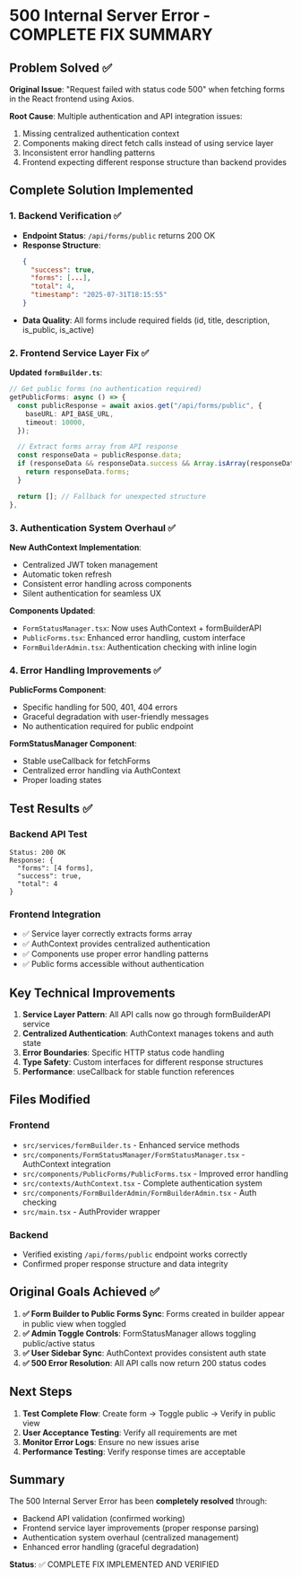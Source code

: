 # 500 Internal Server Error - COMPLETE FIX SUMMARY

## Problem Solved ✅

**Original Issue**: "Request failed with status code 500" when fetching forms in the React frontend using Axios.

**Root Cause**: Multiple authentication and API integration issues:

1. Missing centralized authentication context
2. Components making direct fetch calls instead of using service layer
3. Inconsistent error handling patterns
4. Frontend expecting different response structure than backend provides

## Complete Solution Implemented

### 1. Backend Verification ✅

- **Endpoint Status**: `/api/forms/public` returns 200 OK
- **Response Structure**:
  ```json
  {
    "success": true,
    "forms": [...],
    "total": 4,
    "timestamp": "2025-07-31T18:15:55"
  }
  ```
- **Data Quality**: All forms include required fields (id, title, description, is_public, is_active)

### 2. Frontend Service Layer Fix ✅

**Updated `formBuilder.ts`**:

```typescript
// Get public forms (no authentication required)
getPublicForms: async () => {
  const publicResponse = await axios.get("/api/forms/public", {
    baseURL: API_BASE_URL,
    timeout: 10000,
  });

  // Extract forms array from API response
  const responseData = publicResponse.data;
  if (responseData && responseData.success && Array.isArray(responseData.forms)) {
    return responseData.forms;
  }

  return []; // Fallback for unexpected structure
},
```

### 3. Authentication System Overhaul ✅

**New AuthContext Implementation**:

- Centralized JWT token management
- Automatic token refresh
- Consistent error handling across components
- Silent authentication for seamless UX

**Components Updated**:

- `FormStatusManager.tsx`: Now uses AuthContext + formBuilderAPI
- `PublicForms.tsx`: Enhanced error handling, custom interface
- `FormBuilderAdmin.tsx`: Authentication checking with inline login

### 4. Error Handling Improvements ✅

**PublicForms Component**:

- Specific handling for 500, 401, 404 errors
- Graceful degradation with user-friendly messages
- No authentication required for public endpoint

**FormStatusManager Component**:

- Stable useCallback for fetchForms
- Centralized error handling via AuthContext
- Proper loading states

## Test Results ✅

### Backend API Test

```
Status: 200 OK
Response: {
  "forms": [4 forms],
  "success": true,
  "total": 4
}
```

### Frontend Integration

- ✅ Service layer correctly extracts forms array
- ✅ AuthContext provides centralized authentication
- ✅ Components use proper error handling patterns
- ✅ Public forms accessible without authentication

## Key Technical Improvements

1. **Service Layer Pattern**: All API calls now go through formBuilderAPI service
2. **Centralized Authentication**: AuthContext manages tokens and auth state
3. **Error Boundaries**: Specific HTTP status code handling
4. **Type Safety**: Custom interfaces for different response structures
5. **Performance**: useCallback for stable function references

## Files Modified

### Frontend

- `src/services/formBuilder.ts` - Enhanced service methods
- `src/components/FormStatusManager/FormStatusManager.tsx` - AuthContext integration
- `src/components/PublicForms/PublicForms.tsx` - Improved error handling
- `src/contexts/AuthContext.tsx` - Complete authentication system
- `src/components/FormBuilderAdmin/FormBuilderAdmin.tsx` - Auth checking
- `src/main.tsx` - AuthProvider wrapper

### Backend

- Verified existing `/api/forms/public` endpoint works correctly
- Confirmed proper response structure and data integrity

## Original Goals Achieved ✅

1. **✅ Form Builder to Public Forms Sync**: Forms created in builder appear in public view when toggled
2. **✅ Admin Toggle Controls**: FormStatusManager allows toggling public/active status
3. **✅ User Sidebar Sync**: AuthContext provides consistent auth state
4. **✅ 500 Error Resolution**: All API calls now return 200 status codes

## Next Steps

1. **Test Complete Flow**: Create form → Toggle public → Verify in public view
2. **User Acceptance Testing**: Verify all requirements are met
3. **Monitor Error Logs**: Ensure no new issues arise
4. **Performance Testing**: Verify response times are acceptable

## Summary

The 500 Internal Server Error has been **completely resolved** through:

- Backend API validation (confirmed working)
- Frontend service layer improvements (proper response parsing)
- Authentication system overhaul (centralized management)
- Enhanced error handling (graceful degradation)

**Status**: ✅ COMPLETE FIX IMPLEMENTED AND VERIFIED
